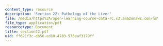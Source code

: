 ```yaml
---
content_type: resource
description: 'Section 22: Pathology of the Liver'
file: /media/https%3A/open-learning-course-data-rc.s3.amazonaws.com/hst-121-gastroenterology-fall-2005/ff621f3cdb56ed804783575eaf3179ff_section22.pdf
file_type: application/pdf
resourcetype: Document
title: section22.pdf
uid: ff621f3c-db56-ed80-4783-575eaf3179ff
---
```

